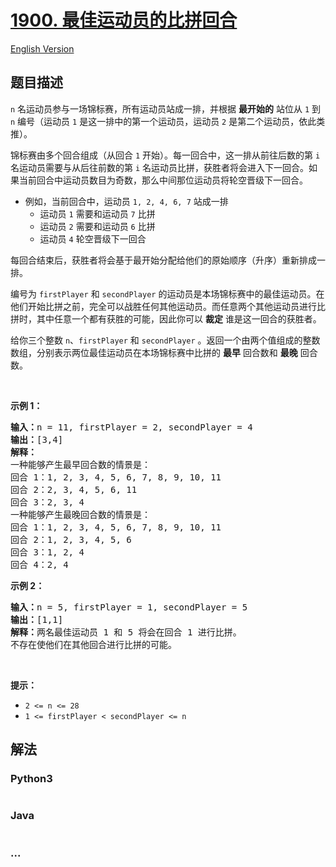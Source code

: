 # [1900. 最佳运动员的比拼回合](https://leetcode.cn/problems/the-earliest-and-latest-rounds-where-players-compete)

[English Version](/solution/1900-1999/1900.The%20Earliest%20and%20Latest%20Rounds%20Where%20Players%20Compete/README_EN.md)

## 题目描述

<!-- 这里写题目描述 -->

<p><code>n</code> 名运动员参与一场锦标赛，所有运动员站成一排，并根据 <strong>最开始的</strong> 站位从 <code>1</code> 到 <code>n</code> 编号（运动员 <code>1</code> 是这一排中的第一个运动员，运动员 <code>2</code> 是第二个运动员，依此类推）。</p>

<p>锦标赛由多个回合组成（从回合 <code>1</code> 开始）。每一回合中，这一排从前往后数的第 <code>i</code> 名运动员需要与从后往前数的第 <code>i</code> 名运动员比拼，获胜者将会进入下一回合。如果当前回合中运动员数目为奇数，那么中间那位运动员将轮空晋级下一回合。</p>

<ul>
	<li>例如，当前回合中，运动员 <code>1, 2, 4, 6, 7</code> 站成一排
    <ul>
    	<li>运动员 <code>1</code> 需要和运动员 <code>7</code> 比拼</li>
    	<li>运动员 <code>2</code> 需要和运动员 <code>6</code> 比拼</li>
    	<li>运动员 <code>4</code> 轮空晋级下一回合</li>
    </ul>
    </li>
</ul>

<p>每回合结束后，获胜者将会基于最开始分配给他们的原始顺序（升序）重新排成一排。</p>

<p>编号为 <code>firstPlayer</code> 和 <code>secondPlayer</code> 的运动员是本场锦标赛中的最佳运动员。在他们开始比拼之前，完全可以战胜任何其他运动员。而任意两个其他运动员进行比拼时，其中任意一个都有获胜的可能，因此你可以 <strong>裁定</strong> 谁是这一回合的获胜者。</p>

<p>给你三个整数 <code>n</code>、<code>firstPlayer</code> 和 <code>secondPlayer</code> 。返回一个由两个值组成的整数数组，分别表示两位最佳运动员在本场锦标赛中比拼的 <strong>最早</strong> 回合数和 <strong>最晚</strong> 回合数。</p>

<p> </p>

<p><strong>示例 1：</strong></p>

<pre><strong>输入：</strong>n = 11, firstPlayer = 2, secondPlayer = 4
<strong>输出：</strong>[3,4]
<strong>解释：</strong>
一种能够产生最早回合数的情景是：
回合 1：1, 2, 3, 4, 5, 6, 7, 8, 9, 10, 11
回合 2：2, 3, 4, 5, 6, 11
回合 3：2, 3, 4
一种能够产生最晚回合数的情景是：
回合 1：1, 2, 3, 4, 5, 6, 7, 8, 9, 10, 11
回合 2：1, 2, 3, 4, 5, 6
回合 3：1, 2, 4
回合 4：2, 4
</pre>

<p><strong>示例 2：</strong></p>

<pre><strong>输入：</strong>n = 5, firstPlayer = 1, secondPlayer = 5
<strong>输出：</strong>[1,1]
<strong>解释：</strong>两名最佳运动员 1 和 5 将会在回合 1 进行比拼。
不存在使他们在其他回合进行比拼的可能。
</pre>

<p> </p>

<p><strong>提示：</strong></p>

<ul>
	<li><code>2 &lt;= n &lt;= 28</code></li>
	<li><code>1 &lt;= firstPlayer &lt; secondPlayer &lt;= n</code></li>
</ul>

## 解法

<!-- 这里可写通用的实现逻辑 -->

<!-- tabs:start -->

### **Python3**

<!-- 这里可写当前语言的特殊实现逻辑 -->

```python

```

### **Java**

<!-- 这里可写当前语言的特殊实现逻辑 -->

```java

```

### **...**

```

```

<!-- tabs:end -->
